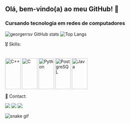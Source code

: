 ## Olá, bem-vindo(a) ao meu GitHub! 👋

### Cursando tecnologia em redes de computadores


![georgerrsv GitHub stats](https://github-readme-stats.vercel.app/api?username=georgerrsv&show_icons=true&theme=react)
![Top Langs](https://github-readme-stats.vercel.app/api/top-langs/?username=georgerrsv&layout=compact&theme=react)


🎖️ Skills:
<div style="display: inline_block"><br/>
    <img align="center"alt="C++" height=100 width=50 src="https://cdn.jsdelivr.net/gh/devicons/devicon/icons/cplusplus/cplusplus-original.svg">
    <img align="center"alt="C" height=100 width=50 src="https://cdn.jsdelivr.net/gh/devicons/devicon/icons/c/c-original.svg">
    <img align="center"alt="Python" height=100 width=50 src="https://cdn.jsdelivr.net/gh/devicons/devicon/icons/python/python-original.svg">
    <img align="center"alt="PostgreSQL" height=100 width=50 src="https://cdn.jsdelivr.net/gh/devicons/devicon/icons/postgresql/postgresql-original.svg">
    <img align="center"alt="Java" height=100 width=50 src="https://cdn.jsdelivr.net/gh/devicons/devicon/icons/java/java-original-wordmark.svg">
</div>

📱 Contact:

<div>
    <a href="https://www.linkedin.com/in/georgerrsilva/" target="_blank"><img src="https://img.shields.io/badge/LinkedIn-0077B5?style=for-the-badge&logo=linkedin&logoColor=white" target="_blank"></a>
    <a href="https://www.instagram.com/george_rrs/" target="_blank"><img src="https://img.shields.io/badge/Instagram-E4405F?style=for-the-badge&logo=instagram&logoColor=white" target="_blank"></a>
    <a href="https://t.me/george_rs" target="_blank"><img src="https://img.shields.io/badge/Telegram-2CA5E0?style=for-the-badge&logo=telegram&logoColor=white" target="_blank"></a>
</div>

![snake gif](https://github.com/georgerrsv/georgerrsv/blob/output/github-contribution-grid-snake.gif)
